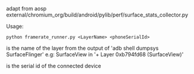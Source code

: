 adapt from aosp external/chromium_org/build/android/pylib/perf/surface_stats_collector.py

Usage:

```
python framerate_runner.py <LayerName> <phoneSerialId>
```

<LayerName> is the name of the layer from the output of 'adb shell dumpsys SurfaceFlinger'
e.g: SurfaceView in '+ Layer 0xb794fd68 (SurfaceView)'

<phoneSerialId> is the serial id of the connected device